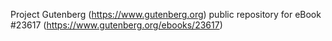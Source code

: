Project Gutenberg (https://www.gutenberg.org) public repository for eBook #23617 (https://www.gutenberg.org/ebooks/23617)
